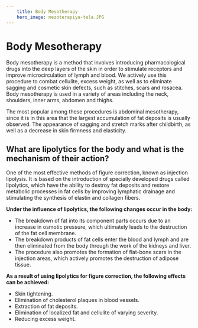 ```yaml
---
    title: Body Mesotherapy
    hero_image: mezoterapiya-tela.JPG
---
```

# Body Mesotherapy

Body mesotherapy is a method that involves introducing pharmacological drugs into the deep layers of the skin in order to stimulate receptors and improve microcirculation of lymph and blood. We actively use this procedure to combat cellulite, excess weight, as well as to eliminate sagging and cosmetic skin defects, such as stitches, scars and rosacea. Body mesotherapy is used in a variety of areas including the neck, shoulders, inner arms, abdomen and thighs.

The most popular among these procedures is abdominal mesotherapy, since it is in this area that the largest accumulation of fat deposits is usually observed. The appearance of sagging and stretch marks after childbirth, as well as a decrease in skin firmness and elasticity.

## What are lipolytics for the body and what is the mechanism of their action?

One of the most effective methods of figure correction, known as injection lipolysis. It is based on the introduction of specially developed drugs called lipolytics, which have the ability to destroy fat deposits and restore metabolic processes in fat cells by improving lymphatic drainage and stimulating the synthesis of elastin and collagen fibers.

**Under the influence of lipolytics, the following changes occur in the body:**

- The breakdown of fat into its component parts occurs due to an increase in osmotic pressure, which ultimately leads to the destruction of the fat cell membrane.
- The breakdown products of fat cells enter the blood and lymph and are then eliminated from the body through the work of the kidneys and liver.
- The procedure also promotes the formation of flat-bone scars in the injection areas, which actively promotes the destruction of adipose tissue.

**As a result of using lipolytics for figure correction, the following effects can be achieved:**

- Skin tightening.
- Elimination of cholesterol plaques in blood vessels.
- Extraction of fat deposits.
- Elimination of localized fat and cellulite of varying severity.
- Reducing excess weight.